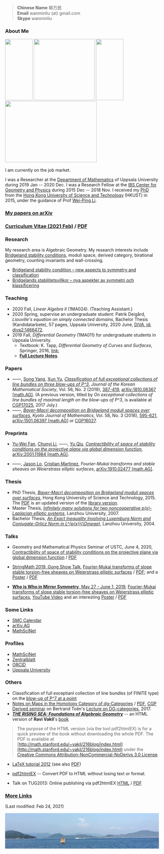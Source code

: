 > **Chinese Name** 柳万民 <br>**Email** wanminliu (at) gmail.com  <br> **Skype** wanminliu <br>


### About Me

[<img src="https://wanminliu.github.io/pic/Blowup_P7_a_point_33.png" width="90" height="200" />](https://wanminliu.github.io/rs/blowup/7)      <img src="https://avatars0.githubusercontent.com/u/5844031" width="200" height="200" />      [<img src="https://wanminliu.github.io/pic/Blowup_P7_a_point_49.png" width="90" height="200" />](https://wanminliu.github.io/rs/blowup/7)      [<img src="https://wanminliu.github.io/pic/2001.11984_13.png" width="300" height="200" />](https://arxiv.org/abs/2001.11984)


I am currently on the job market.

I was a Researcher at the [Department of Mathematics](https://www.math.uu.se/research/algebra-and-geometry/) of Uppsala University during 2019 Jan -- 2020 Dec. I was a Research Fellow at the [IBS Center for Geometry and Physics](https://cgp.ibs.re.kr/) during 2015 Dec -- 2018 Nov. I received my [PhD](http://genealogy.math.ndsu.nodak.edu/id.php?id=198052) from the [Hong Kong University of Science and Technology](https://www.math.ust.hk/) (HKUST) in 2015, under the guidance of Prof [Wei-Ping Li](http://www.math.ust.hk/~mawpli/).

### [My papers on arXiv](https://arxiv.org/search/math?query=%22Wanmin+Liu%22&searchtype=author)

### [Curriculum Vitae (2021 Feb)](https://wanminliu.github.io/CV/CV_Wanmin_LIU_2021.html) / [PDF](https://wanminliu.github.io/CV/CV_Wanmin_LIU_2021.pdf)

### Research
My research area is Algebraic Geometry. My research interests include [Bridgeland stability conditions](https://annals.math.princeton.edu/wp-content/uploads/annals-v166-n2-p01.pdf), moduli space, derived category, birational geometry, counting invariants and wall-crossing.

* [Bridgeland stability condition – new aspects to symmetry and classification](https://wanminliu.github.io/rs/bscen)
* [Bridgelands stabilitetsvillkor – nya aspekter av symmetri och klassificering](https://wanminliu.github.io/rs/bscsv)

### Teaching
* 2020 Fall, *Linear Algebra II* (1MA024). (Teaching Assistant.)
* 2020 Spring, supervise an undergraduate student: Patrik Deigård, *Liouville's equation on simply connected domains*, Bachelor Thesis (Kandidatarbete), 57 pages, Uppsala University, 2020 June, [DiVA, id: diva2:1466472](http://uu.diva-portal.org/smash/record.jsf?pid=diva2%3A1466472).
* 2019 Fall, *Differential Geometry* (1MA011) for undergraduate students in Uppsala University.  
  * Textbook: K. Tapp, *Differential Geometry of Curves and Surfaces*, Springer, 2016, [link](https://www.springer.com/gp/book/9783319397986);
  * [**Full Lecture Notes**](https://wanminliu.github.io/doc/DG/DG.html).

### Papers
- &mdash;&mdash;, [Song Yang](http://cam.tju.edu.cn/en/faculty/index.php?id=44), [Xun Yu](https://sites.google.com/site/xunyuhomepage/), _[Classification of full exceptional collections of line bundles on three blow-ups of P^3](https://wanminliu.github.io/doc/LYY19/1810.06367.html)_, *Journal of the Korean Mathematical Society*, Vol. 56, No. 2 (2019), [387-419](http://pdf.medrang.co.kr/kms01/JKMS/56/JKMS-56-2-387-419.pdf), [arXiv:1810.06367 [math.AG]](https://arxiv.org/abs/1810.06367). (A previous version, titled by _On exceptional collections of line bundles of maximal length on the blow-ups of P^3_, is available at [CGP17025](https://cgp.ibs.re.kr/archive/preprints/2017), 2017 July.)
- &mdash;&mdash;, _[Bayer-Macrì decomposition on Bridgeland moduli spaces over surfaces](https://wanminliu.github.io/doc/L18/1501.06397.html)_, *Kyoto Journal of Mathematics*, Vol. 58, No. 3 (2018), [595-621](https://projecteuclid.org/euclid.kjm/1529481669), [arXiv:1501.06397 [math.AG]](http://arxiv.org/abs/1501.06397) or [CGP16027](https://cgp.ibs.re.kr/archive/preprints/2016).


### Preprints

- [Yu-Wei Fan](https://ywfan-math.github.io/), [Chunyi Li](https://sites.google.com/site/chunyili0401/), &mdash;&mdash;, [Yu Qiu](https://ubw-q.github.io/), _[Contractibility of space of stability conditions on the projective plane via global dimension function](https://wanminliu.github.io/doc/FLLQ20/P2.html)_, [arXiv:2001.11984 [math.AG]](https://arxiv.org/abs/2001.11984).

- &mdash;&mdash;, [Jason Lo](https://sites.google.com/site/chiehcjlo/home), [Cristian Martinez](https://sites.google.com/site/cristianmathinez/home), _Fourier-Mukai transforms and stable sheaves on Weierstrass elliptic surfaces_, [arXiv:1910.02477 [math.AG]](https://arxiv.org/abs/1910.02477).

### Thesis
- PhD Thesis, _[Bayer-Macrì decomposition on Bridgeland moduli spaces over surfaces](https://wanminliu.github.io/thesis/thesis_WM.html)_, Hong Kong University of Science and Technology, 2015. The [PDF](https://wanminliu.github.io/doc/thesis_WM.pdf) is an updated version of the [library version](http://lbezone.ust.hk/bib/b1487651).
- Master Thesis, _[Infinitely many solutions for two noncooperative p(x)-Laplacian elliptic systems](https://wanminliu.github.io/doc/Thesis/Thesis_Master_Wanmin_Liu_2007.pdf)_, Lanzhou University, 2007.
- Bachelor Thesis, _[An Exact Inequality Involving Luxemburg Norm and Conjugate-Orlicz Norm in L^{p(x)}(\Omega)](https://wanminliu.github.io/doc/Thesis/Fan-Liu_en.pdf)_, Lanzhou University, 2004.

### Talks

- Geometry and Mathematical Physics Seminar of USTC, June 4, 2020, [Contractibility of space of stability conditions on the projective plane via global dimension function](https://wanminliu.github.io/doc/P2slides/P2_gldim.html) / [PDF](https://wanminliu.github.io/doc/P2slides/P2_gldim.pdf)

- [StringMath 2019, Gong Show Talk](https://www.stringmath2019.se/gong-show/), [Fourier-Mukai transforms of slope stable torsion-free sheaves on Weierstrass elliptic surfaces](https://wanminliu.github.io/doc/WMLiu_StringMath2019_Slide.html) / [PDF](https://wanminliu.github.io/doc/WMLiu_StringMath2019_Slide.pdf); and a [Poster](https://wanminliu.github.io/doc/SM2019_Poster_Wanmin.html) / [PDF](https://wanminliu.github.io/doc/SM2019_Poster_Wanmin.pdf)

- [**Who is Who in Mirror Symmetry**, May 27 - June 1, 2019](http://hms.mirrorsymmetry.ru/index.html), [Fourier-Mukai transforms of slope stable torsion-free sheaves on Weierstrass elliptic surfaces](http://hms.mirrorsymmetry.ru/abstracts.html), [YouTube Video](https://www.youtube.com/watch?v=xGopibMJANg) and an interesting [Poster](https://wanminliu.github.io/doc/Poster.html) / [PDF](http://hms.mirrorsymmetry.ru/Poster.pdf)


### Some Links
* [SMC Calendar](https://www.math-stockholm.se/en/kalender/)
* [arXiv.AG](http://arxiv.org/list/math.AG/recent)
* [MathSciNet](http://www.ams.org/mathscinet/)

### Profiles
* [MathSciNet](https://mathscinet.ams.org/mathscinet/MRAuthorID/789188)
* [Zentralblatt](https://zbmath.org/authors/?q=%22Wanmin+Liu%22)
* [ORCID](http://orcid.org/0000-0003-0999-5553)
* [Uppsala University](https://katalog.uu.se/empinfo/?id=N18-1439)

### Others
  - Classification of full exceptianl collection of line bundles (of FINITE type) on the [blow-up of P^7 at a point](https://wanminliu.github.io/rs/blowup/7)
  - [Notes on Maps in the Homotopy Category of dg-Categories](https://wanminliu.github.io/doc/20170704_dg-seminar-wm.html) / [PDF](https://wanminliu.github.io/doc/20170704_dg-seminar-wm.pdf), [CGP Derived seminar](https://cgp.ibs.re.kr/activities/seminars/derived_seminar) on Bertrand Toën's [Lecture on DG-categories](https://atlas.mat.ub.edu/grgta/articles/Toen2.pdf), 2017.
  - **_[THE RISING SEA: Foundations of Algebraic Geometry](https://wanminliu.github.io/Ravi_AG/201711/Ravi_AG.html)_** -- an HTML version of **Ravi Vakil**'s [book](http://math.stanford.edu/~vakil/216blog/FOAGnov1817public.pdf)
  >The purpose of the HTML version (via the tool pdf2htmlEX) is for a quick preview of the book without downloading the whole PDF. The PDF is available at [http://math.stanford.edu/~vakil/216blog/index.html](http://math.stanford.edu/~vakil/216blog/index.html) under the [Creative Commons Attribution-NonCommercial-NoDerivs 3.0 License](https://creativecommons.org/licenses/by-nc-nd/3.0/).

  - [LaTeX tutorial 2012](https://wanminliu.github.io/introLaTeX/introLaTeX.html) (see also [PDF](https://wanminliu.github.io/doc/introLaTeX.pdf))

  - [pdf2htmlEX](https://github.com/coolwanglu/pdf2htmlEX/wiki) -- Convert PDF to HTML without losing text or format.
  - Talk on TUG2013: Online publishing via pdf2htmlEX [HTML](http://coolwanglu.github.io/pdf2htmlEX/doc/tb108wang.html) / [PDF](http://coolwanglu.github.io/pdf2htmlEX/doc/tb108wang.pdf)


### [**More Links**](https://wanminliu.github.io/link)

(Last modified: Feb 24, 2021)


<img src="/pic/ClearWaterBay.JPG" id="rwidth: 100%;  height: auto;">
